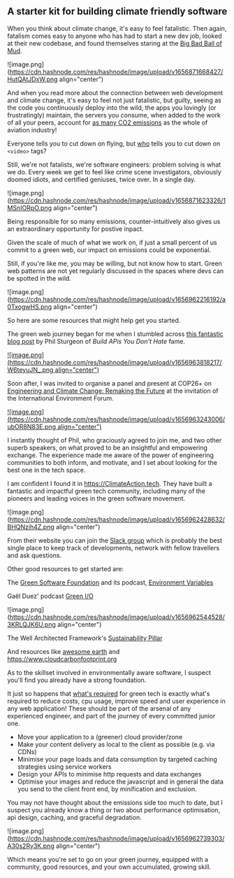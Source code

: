 ## A starter kit for building climate friendly software

When you think about climate change, it's easy to feel fatalistic. Then again, fatalism comes easy to anyone who has had to start a new dev job, looked at their new codebase, and found themselves staring at the [Big Bad Ball of Mud](https://wiki.c2.com/?BigBallOfMud).

![image.png](https://cdn.hashnode.com/res/hashnode/image/upload/v1656871668427/HutQAtJDxW.png align="center")

And when you read more about the connection between web development and climate change, it's easy to feel not just fatalistic, but guilty, seeing as the code you continuously deploy into the wild, the apps you lovingly (or frustratingly) maintain, the servers you consume, when added to the work of all your peers, account for [as many CO2 emissions](https://www.google.com/amp/s/www.ovoenergy.com/blog/green/the-carbon-footprint-of-the-internet/amp) as the whole of aviation industry!  

Everyone tells you to cut down on flying, but [who](https://theshiftproject.org/wp-content/uploads/2019/07/2019-02.pdf) tells you to cut down on `<video>` tags? 

Still, we're not fatalists, we're software engineers: problem solving is what we do. Every week we get to feel like crime scene investigators, obviously doomed idiots, and certified geniuses, twice over. In a single day.

![image.png](https://cdn.hashnode.com/res/hashnode/image/upload/v1656871623326/1MSnIORpO.png align="center") 

Being responsible for so many emissions, counter-intuitively also gives us an extraordinary opportunity for postive inpact. 

Given the scale of much of what we work on, if just a small percent of us commit to a green web, our impact on emissions could be exponential. 

Still, if you're like me, you may be willing, but not know how to start. Green web patterns are not yet regularly discussed in the spaces where devs can be spotted in the wild. 


![image.png](https://cdn.hashnode.com/res/hashnode/image/upload/v1656962216192/a0TxogwHS.png align="center")

So here are some resources that might help get you started.

The green web journey began for me when I stumbled across [this fantastic blog post](https://phil.tech/2020/tech-climate) by Phil Sturgeon of *Build APis You Don't Hate* fame.


[![image.png](https://cdn.hashnode.com/res/hashnode/image/upload/v1656963818217/W6teyuJN_.png align="center")](https://phil.tech/2020/tech-climate)

Soon after, I was invited to organise a panel and present at COP26+ on [Engineering and Climate Change: Remaking the Future](https://m.youtube.com/watch?v=SXzKvNUKpxg&t=28) at the invitation of the International Environment Forum. 


[![image.png](https://cdn.hashnode.com/res/hashnode/image/upload/v1656963243006/ubOR8N83E.png align="center")](https://m.youtube.com/watch?v=SXzKvNUKpxg&t=28)

I instantly thought of Phil, who graciously agreed to join me, and two other superb speakers, on what proved to be an insightful and empowering exchange.  The experience made me aware of the power of engineering communities to both inform, and motivate, and I set about looking for the best one in the tech space. 

I am confident I found it in https://ClimateAction.tech. 
They have built a fantastic and impactful green tech community, including many of the pioneers and leading voices in the green software movement. 


![image.png](https://cdn.hashnode.com/res/hashnode/image/upload/v1656962428632/BHQNzih4Z.png align="center")

From their website you can join the [Slack group](https://docs.google.com/forms/d/e/1FAIpQLSdtvNeUkNkPybk9_Ln5klL1RUPHUCwfK4OfF-odRWnHME9d-g/viewform) which is probably the best single place to keep track of developments, network with fellow travellers and ask questions.

Other good resources to get started are:

The [Green Software Foundation](https://greensoftware.foundation) and its podcast, [Environment Variables](https://podcast.greensoftware.foundation)

Gaël Duez' podcast [Green I/O](https://open.spotify.com/show/5inTsYpe1AZeCmLbLDjPx6)

![image.png](https://cdn.hashnode.com/res/hashnode/image/upload/v1656962544528/3KRLQJK6U.png align="center")

The Well Architected Framework's [Sustainability Pillar](https://aws.amazon.com/blogs/aws/sustainability-pillar-well-architected-framework)

And resources like [awesome earth](https://github.com/philsturgeon/awesome-earth) and
https://www.cloudcarbonfootprint.org

As to the skillset involved in environmentally aware software, I suspect you'll find you already have a strong foundation. 

It just so happens that [what's required](https://www.awwwards.com/how-to-deliver-a-highly-emotional-and-interactive-experience-with-a-low-carbon-impact.html) for green tech is exactly what's required to reduce costs, cpu usage, improve speed and user experience in any web application! These should be part of the arsenal of any experienced engineer, and part of the journey of every committed junior one.

-   Move your application to a (greener) cloud provider/zone
-  Make your content delivery as local to the client as possible (e.g. via CDNs)
-  Minimise your page loads and data consumption by targeted caching strategies using service workers
- Design your APIs to minimise http requests and data exchanges
-  Optimise your images and reduce the javascript and in general the data you send to the client front end, by minification and exclusion.

You may not have thought about the emissions side too much to date, but I suspect you  already know a thing or two about performance optimisation, api design, caching, and graceful degradation.

![image.png](https://cdn.hashnode.com/res/hashnode/image/upload/v1656962739303/A30s2Ry3K.png align="center")

Which means you're set to go on your green journey, equipped with a community, good resources, and your own accumulated, growing skill.